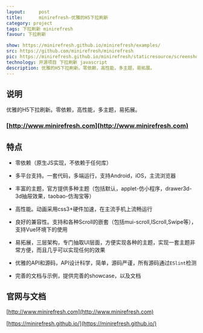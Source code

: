 ```yaml
---
layout:     post
title:      minirefresh-优雅的H5下拉刷新
category: project
tags: 下拉刷新 minirefresh
favour: 下拉刷新

show: https://minirefresh.github.io/minirefresh/examples/
src: https://github.com/minirefresh/minirefresh
pic: https://minirefresh.github.io/minirefresh/staticresource/screenshoot/base_default.gif
technology: 开源项目 下拉刷新 javascript
description: 优雅的H5下拉刷新。零依赖，高性能，多主题，易拓展。
---
```


## 说明

优雅的H5下拉刷新。零依赖，高性能，多主题，易拓展。

### [http://www.minirefresh.com](http://www.minirefresh.com)

## 特点

- 零依赖（原生JS实现，不依赖于任何库）

- 多平台支持。一套代码，多端运行，支持Android，iOS，主流浏览器

- 丰富的主题，官方提供多种主题（包括默认，applet-仿小程序，drawer3d-3d抽屉效果，taobao-仿淘宝等）

- 高性能。动画采用css3+硬件加速，在主流手机上流畅运行

- 良好的兼容性。支持和各种Scroll的嵌套（包括mui-scroll,IScroll,Swipe等），支持Vue环境下的使用

- 易拓展，三层架构，专门抽取UI层面，方便实现各种的主题，实现一套主题非常方便，而且几乎可以实现任何的效果

- 优雅的API和源码，API设计科学，简单，源码严谨，所有源码通过`ESlint`检测

- 完善的文档与示例，提供完善的showcase，以及文档

## 官网与文档

[http://www.minirefresh.com](http://www.minirefresh.com)

[https://minirefresh.github.io/](https://minirefresh.github.io/)